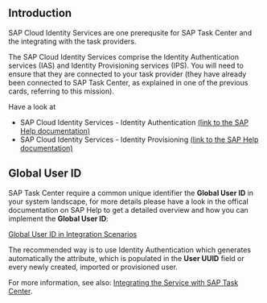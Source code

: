 ## Introduction

SAP Cloud Identity Services are one prerequsite for SAP Task Center and the integrating with the task providers.

The SAP Cloud Identity Services comprise the Identity Authentication services (IAS) and Identity Provisioning services (IPS).
You will need to ensure that they are connected to your task provider (they have already been connected to SAP Task Center, as explained in one of the previous cards, referring to this mission).

Have a look at  

- SAP Cloud Identity Services - Identity Authentication [(link to the SAP Help documentation)](https://help.sap.com/viewer/p/IDENTITY_AUTHENTICATION)
- SAP Cloud Identity Services - Identity Provisioning [(link to the SAP Help documentation)](https://help.sap.com/viewer/product/IDENTITY_PROVISIONING/)
 
## Global User ID 

SAP Task Center require a common unique identifier the **Global User ID** in your system landscape, for more details please have a look in the offical documentation on SAP Help to get a detailed overview and how you can implement the **Global User ID**:

[Global User ID in Integration Scenarios](https://help.sap.com/docs/SAP_CLOUD_IDENTITY/b95c3d5bab324a3a8409eee5267a5b75/a04611df60404a248a7a8089c85b9761.html)

The recommended way is to use Identity Authentication which generates automatically the attribute, which is populated in the **User UUID** field or every newly created, imported or provisioned user.


For more information, see also: [Integrating the Service with SAP Task Center](https://help.sap.com/viewer/6d6d63354d1242d185ab4830fc04feb1/Cloud/en-US/ab5e90ebb2914be9aa145494df048a32.html).
